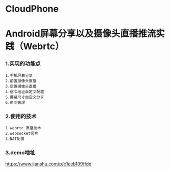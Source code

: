 # CloudPhone

# Android屏幕分享以及摄像头直播推流实践（Webrtc）

### 1.实现的功能点

```
1.手机屏幕分享
2.前置摄像头直播
3.后置摄像头直播
4.信令地址自定义配置
5.屏幕尺寸自定义分享
6.房间管理
```

### 2.使用的技术

```
1.webrtc 直播技术
2.websocket信令
3.NAT配置
```

### 3.demo地址
https://www.jianshu.com/p/c1eeb109ffdd


